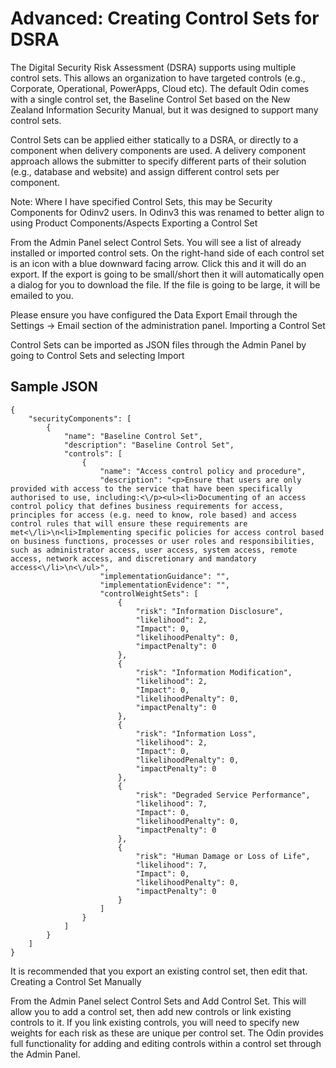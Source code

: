 # Advanced: Creating Control Sets for DSRA
The Digital Security Risk Assessment (DSRA) supports using multiple control sets. This allows an organization to have targeted controls (e.g., Corporate, Operational, PowerApps, Cloud etc). The default Odin comes with a single control set, the Baseline Control Set based on the New Zealand Information Security Manual, but it was designed to support many control sets.

Control Sets can be applied either statically to a DSRA, or directly to a component when delivery components are used. A delivery component approach allows the submitter to specify different parts of their solution (e.g., database and website) and assign different control sets per component.

Note: Where I have specified Control Sets, this may be Security Components for Odinv2 users. In Odinv3 this was renamed to better align to using Product Components/Aspects
Exporting a Control Set

From the Admin Panel select Control Sets. You will see a list of already installed or imported control sets. On the right-hand side of each control set is an icon with a blue downward facing arrow. Click this and it will do an export. If the export is going to be small/short then it will automatically open a dialog for you to download the file. If the file is going to be large, it will be emailed to you.

Please ensure you have configured the Data Export Email through the Settings -> Email section of the administration panel.
Importing a Control Set

Control Sets can be imported as JSON files through the Admin Panel by going to Control Sets and selecting Import

## Sample JSON
```none
{
    "securityComponents": [
        {
            "name": "Baseline Control Set",
            "description": "Baseline Control Set",
            "controls": [
                {
                    "name": "Access control policy and procedure",
                    "description": "<p>Ensure that users are only provided with access to the service that have been specifically authorised to use, including:<\/p><ul><li>Documenting of an access control policy that defines business requirements for access, principles for access (e.g. need to know, role based) and access control rules that will ensure these requirements are met<\/li>\n<li>Implementing specific policies for access control based on business functions, processes or user roles and responsibilities, such as administrator access, user access, system access, remote access, network access, and discretionary and mandatory access<\/li>\n<\/ul>",
                    "implementationGuidance": "",
                    "implementationEvidence": "",
                    "controlWeightSets": [
                        {
                            "risk": "Information Disclosure",
                            "likelihood": 2,
                            "Impact": 0,
                            "likelihoodPenalty": 0,
                            "impactPenalty": 0
                        },
                        {
                            "risk": "Information Modification",
                            "likelihood": 2,
                            "Impact": 0,
                            "likelihoodPenalty": 0,
                            "impactPenalty": 0
                        },
                        {
                            "risk": "Information Loss",
                            "likelihood": 2,
                            "Impact": 0,
                            "likelihoodPenalty": 0,
                            "impactPenalty": 0
                        },
                        {
                            "risk": "Degraded Service Performance",
                            "likelihood": 7,
                            "Impact": 0,
                            "likelihoodPenalty": 0,
                            "impactPenalty": 0
                        },
                        {
                            "risk": "Human Damage or Loss of Life",
                            "likelihood": 7,
                            "Impact": 0,
                            "likelihoodPenalty": 0,
                            "impactPenalty": 0
                        }
                    ]
                }
            ]
        }
    ]
}
```
It is recommended that you export an existing control set, then edit that.
Creating a Control Set Manually

From the Admin Panel select Control Sets and Add Control Set. This will allow you to add a control set, then add new controls or link existing controls to it. If you link existing controls, you will need to specify new weights for each risk as these are unique per control set. The Odin provides full functionality for adding and editing controls within a control set through the Admin Panel.
